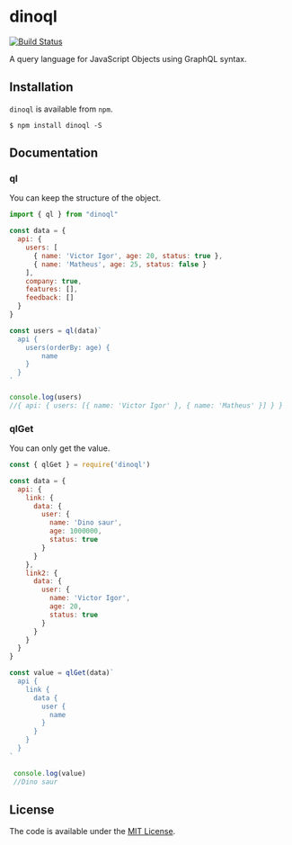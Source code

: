 # dinoql
[![Build Status](https://travis-ci.org/victorvoid/dinoql.svg?branch=master)](https://travis-ci.org/victorvoid/dinoql)

A query language for JavaScript Objects using GraphQL syntax.

## Installation

`dinoql` is available from `npm`.

```
$ npm install dinoql -S
```

## Documentation

### ql

You can keep the structure of the object.

```javascript
import { ql } from "dinoql"

const data = {
  api: {
    users: [
      { name: 'Victor Igor', age: 20, status: true }, 
      { name: 'Matheus', age: 25, status: false }
    ],
    company: true,
    features: [],
    feedback: []
  }
}

const users = ql(data)`
  api {
  	users(orderBy: age) {
    	name
    }
  }
`

console.log(users)
//{ api: { users: [{ name: 'Victor Igor' }, { name: 'Matheus' }] } }
```

### qlGet

You can only get the value.

```javascript
const { qlGet } = require('dinoql')

const data = {
  api: {
    link: {
      data: {
        user: {
          name: 'Dino saur',
          age: 1000000,
          status: true
        }
      }
    },
    link2: {
      data: {
        user: {
          name: 'Victor Igor',
          age: 20,
          status: true
        }
      }
    }
  }
}

const value = qlGet(data)`
  api {
    link {
      data {
        user {
          name
        }
      }
    }
  }
`
 
 console.log(value)
 //Dino saur
```

License
-------

The code is available under the [MIT License](LICENSE.md).
